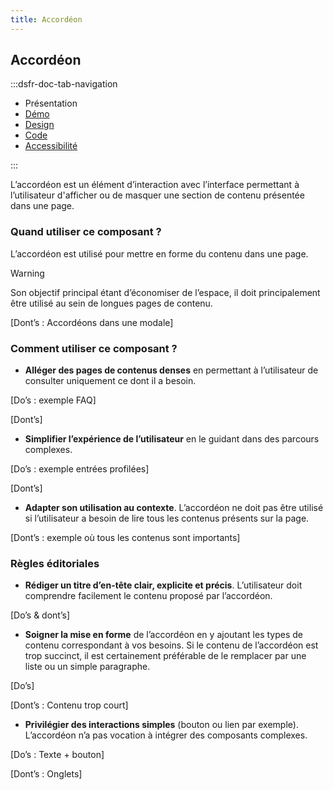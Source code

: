 ```yaml
---
title: Accordéon
---
```


## Accordéon

:::dsfr-doc-tab-navigation

- Présentation
- [Démo](./demo/index.md)
- [Design](./design/index.md)
- [Code](./code/index.md)
- [Accessibilité](./accessibility/index.md)

:::

L’accordéon est un élément d’interaction avec l’interface permettant à l’utilisateur d'afficher ou de masquer une section de contenu présentée dans une page.

### Quand utiliser ce composant ?

L’accordéon est utilisé pour mettre en forme du contenu dans une page.

> [!WARNING]
> Son objectif principal étant d’économiser de l’espace, il doit principalement être utilisé au sein de longues pages de contenu.

[Dont’s : Accordéons dans une modale]

### Comment utiliser ce composant ?

- **Alléger des pages de contenus denses** en permettant à l’utilisateur de consulter uniquement ce dont il a besoin.

[Do’s : exemple FAQ]

[Dont’s]

- **Simplifier l’expérience de l’utilisateur** en le guidant dans des parcours complexes.

[Do’s : exemple entrées profilées]

[Dont’s]

- **Adapter son utilisation au contexte**. L’accordéon ne doit pas être utilisé si l’utilisateur a besoin de lire tous les contenus présents sur la page.

[Dont’s : exemple où tous les contenus sont importants]

### Règles éditoriales

- **Rédiger un titre d’en-tête clair, explicite et précis**. L’utilisateur doit comprendre facilement le contenu proposé par l’accordéon.

[Do’s & dont’s]

- **Soigner la mise en forme** de l’accordéon en y ajoutant les types de contenu correspondant à vos besoins. Si le contenu de l’accordéon est trop succinct, il est certainement préférable de le remplacer par une liste ou un simple paragraphe.

[Do’s]

[Dont’s : Contenu trop court]

- **Privilégier des interactions simples** (bouton ou lien par exemple). L’accordéon n’a pas vocation à intégrer des composants complexes.

[Do’s : Texte + bouton]

[Dont’s : Onglets]